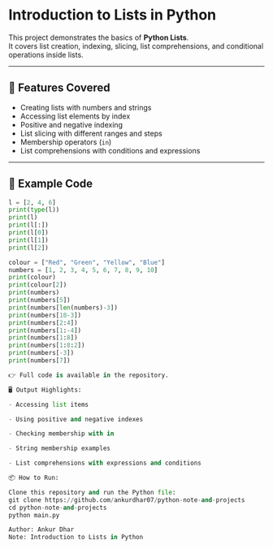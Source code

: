 # Introduction to Lists in Python

This project demonstrates the basics of **Python Lists**.  
It covers list creation, indexing, slicing, list comprehensions, and conditional operations inside lists.

---

## 🚀 Features Covered

- Creating lists with numbers and strings
- Accessing list elements by index
- Positive and negative indexing
- List slicing with different ranges and steps
- Membership operators (`in`)
- List comprehensions with conditions and expressions

---

## 📂 Example Code

```python
l = [2, 4, 6]
print(type(l))
print(l)
print(l[:])
print(l[0])
print(l[1])
print(l[2])

colour = ["Red", "Green", "Yellow", "Blue"]
numbers = [1, 2, 3, 4, 5, 6, 7, 8, 9, 10]
print(colour)
print(colour[2])
print(numbers)
print(numbers[5])
print(numbers[len(numbers)-3])
print(numbers[10-3])
print(numbers[2:4])
print(numbers[1:-4])
print(numbers[1:8])
print(numbers[1:8:2])
print(numbers[-3])
print(numbers[7])

👉 Full code is available in the repository.

🖥️ Output Highlights:

- Accessing list items

- Using positive and negative indexes

- Checking membership with in

- String membership examples

- List comprehensions with expressions and conditions

📦 How to Run:

Clone this repository and run the Python file:
git clone https://github.com/ankurdhar07/python-note-and-projects
cd python-note-and-projects
python main.py

Author: Ankur Dhar
Note: Introduction to Lists in Python